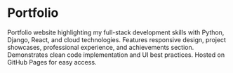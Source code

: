 # Portfolio
Portfolio website highlighting my full-stack development skills with Python, Django, React, and cloud technologies. Features responsive design, project showcases, professional experience, and achievements section. Demonstrates clean code implementation and UI best practices. Hosted on GitHub Pages for easy access.
